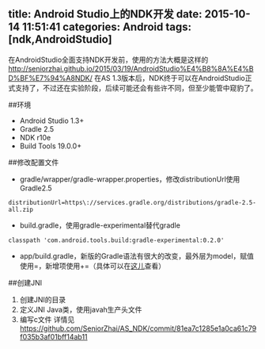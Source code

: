 title: Android Studio上的NDK开发
date: 2015-10-14 11:51:41
categories: Android
tags: [ndk,AndroidStudio]
---
在AndroidStudio全面支持NDK开发前，使用的方法大概是这样的<http://seniorzhai.github.io/2015/03/19/AndroidStudio%E4%B8%8A%E4%BD%BF%E7%94%A8NDK/>
在AS 1.3版本后，NDK终于可以在AndroidStudio正式支持了，不过还在实验阶段，后续可能还会有些许不同，但至少能管中窥豹了。
<!--more-->
##环境
- Android Studio 1.3+
- Gradle 2.5
- NDK r10e
- Build Tools 19.0.0+

##修改配置文件
- gradle/wrapper/gradle-wrapper.properties，修改distributionUrl使用Gradle2.5
```
distributionUrl=https\://services.gradle.org/distributions/gradle-2.5-all.zip
```
- build.gradle，使用gradle-experimental替代gradle
```
classpath 'com.android.tools.build:gradle-experimental:0.2.0'
```
- app/build.gradle，新版的Gradle语法有很大的改变，最外层为model，赋值使用=，新增项使用+=（具体可以在[这儿](https://github.com/SeniorZhai/AS_NDK/commit/5b4e3c8ee345360d0d0067234a87d0d35e2d096b)查看）

##创建JNI
1. 创建JNI的目录
2. 定义JNI Java类，使用javah生产头文件
3. 编写c文件
详情见<https://github.com/SeniorZhai/AS_NDK/commit/81ea7c1285e1a0ca61c79f035b3af01bff14ab11>
